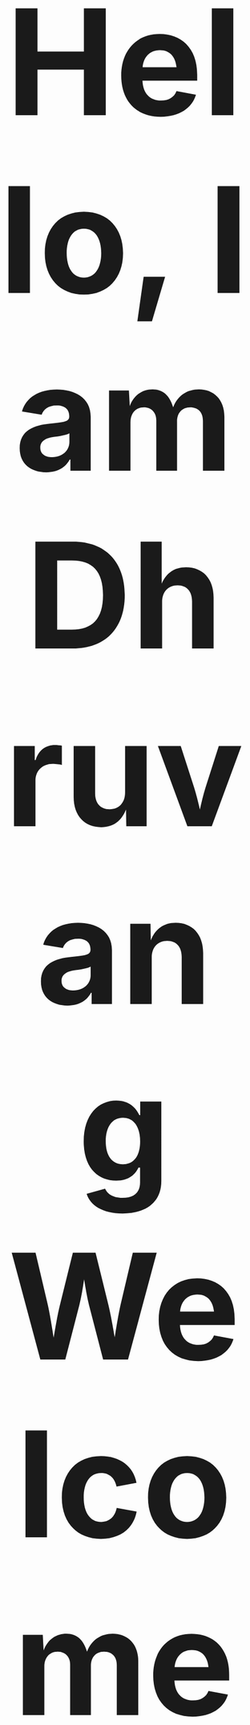 <div align="center"; style="font-size: 250px;"> 
<h3><strong>Hello, I am Dhruvang<br> Welcome to my Github Profile </strong></h3>
<img width="70" src="https://media.giphy.com/media/QTlmH8hEoVoi83mdJC/giphy.gif">
</div>

<!--
**davidlorenzo47/davidlorenzo47** is a ✨ _special_ ✨ repository because its `README.md` (this file) appears on your GitHub profile.

Here are some ideas to get you started:

- 🔭 I’m currently working on ...
- 🌱 I’m currently learning ...
- 👯 I’m looking to collaborate on ...
- 🤔 I’m looking for help with ...
- 💬 Ask me about ...
- 📫 How to reach me: ...
- 😄 Pronouns: ...
- ⚡ Fun fact: ...
-->
---
<div align="center">
  <h3>About me</h3>
  <img src="https://readme-typing-svg.herokuapp.com?color=00FFD2&size=30&center=true&vCenter=true&width=700&lines=Eager+to+learn+new+things;Technophile;Loves+Computer+and+Computer+Technologies">
</div>

---
<img width="40" src="https://media.giphy.com/media/VdoIFLsMIlwzfKD520/giphy.gif"> &nbsp;&nbsp;&nbsp;   <h4>Tools and Technologies I love working with</h4>
<div align="center">
<a href="https://www.python.org/"><img src="https://github.com/devicons/devicon/blob/master/icons/python/python-original-wordmark.svg" width="50"></a> 
<a href="https://www.php.net/"><img src="https://github.com/devicons/devicon/blob/master/icons/php/php-original.svg" width="50"></a>
<a href="https://html.spec.whatwg.org/" ><img src="https://github.com/devicons/devicon/blob/master/icons/html5/html5-original-wordmark.svg" width="50"></a>
<a href="https://www.w3.org/TR/CSS/#css"><img src="https://github.com/devicons/devicon/blob/master/icons/css3/css3-original-wordmark.svg" width="50"></a>
<a href="https://www.javascript.com/"><img src="https://github.com/devicons/devicon/blob/master/icons/javascript/javascript-original.svg" width="50"></a>
<a href="https://jquery.com/"><img src="https://github.com/devicons/devicon/blob/master/icons/jquery/jquery-original-wordmark.svg" width="50"></a>
<a href="https://nodejs.org/en/"><img src="https://github.com/devicons/devicon/blob/master/icons/nodejs/nodejs-original-wordmark.svg" width="50"></a>
<a href="https://www.npmjs.com/"><img src="https://github.com/devicons/devicon/blob/master/icons/npm/npm-original-wordmark.svg" width="50"></a>
<a href="https://reactjs.org/"><img src="https://github.com/devicons/devicon/blob/master/icons/react/react-original-wordmark.svg" width="50"></a>
<a href="https://firebase.google.com/"><img src="https://github.com/devicons/devicon/blob/master/icons/firebase/firebase-plain-wordmark.svg" width="50"></a>
<a href="https://jupyter.org/"><img src="https://github.com/devicons/devicon/blob/master/icons/jupyter/jupyter-original-wordmark.svg" width="50"></a>
<a href="https://isocpp.org/"><img src="https://github.com/keikomori/icons-badges/blob/master/icons/C%20%2B%2B/c.svg" width="50"></a>
<a href="https://www.oracle.com/java/"><img src="https://github.com/devicons/devicon/blob/master/icons/java/java-original-wordmark.svg" width="50"></a>
<a href="https://code.visualstudio.com/"><img src="https://github.com/keikomori/icons-badges/blob/master/icons/VSCode/vscode.svg" width="50"></a>
<a href="https://ubuntu.com/"><img src="https://github.com/keikomori/icons-badges/blob/master/icons/Ubuntu/ubuntu.svg" width="50"></a>
<a href="https://www.linux.org/"><img src="https://github.com/devicons/devicon/blob/master/icons/linux/linux-original.svg" width="50"></a>
<a href="https://git-scm.com/"><img src="https://github.com/devicons/devicon/blob/master/icons/git/git-original-wordmark.svg" width="50"></a>
<a href="https://github.com/"><img src="https://github.com/devicons/devicon/blob/master/icons/github/github-original-wordmark.svg" width="50"></a>
<!-- <a href=""><img src="" width="50"></a>
<a href=""><img src="" width="50"></a>
<a href=""><img src="" width="50"></a>
<a href=""><img src="" width="50"></a>
<a href=""><img src="" width="50"></a>
<a href=""><img src="" width="50"></a>
<a href=""><img src="" width="50"></a> -->
  
</div>

---
<h4>Most Used Programming Languages by me</h4>
<div align="center">
<!--img src="https://github-readme-stats.vercel.app/api/top-langs/?username=davidlorenzo47&theme=radical&langs_count=6&layout=compact"-->
<img src="https://github-readme-stats.vercel.app/api/top-langs/?username=davidlorenzo47&amp;hide=java,html,css&amp;theme=radical">
</div>

























